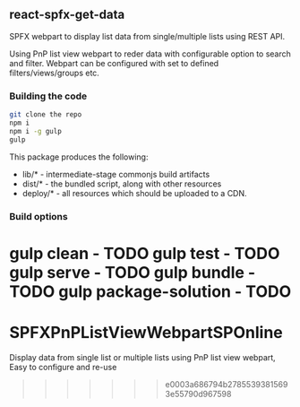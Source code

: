 
## react-spfx-get-data

SPFX webpart to display list data from single/multiple lists using REST API.

Using PnP list view webpart to reder data with configurable option to search and filter. Webpart can be configured with set to defined filters/views/groups etc.



### Building the code

```bash
git clone the repo
npm i
npm i -g gulp
gulp
```

This package produces the following:

* lib/* - intermediate-stage commonjs build artifacts
* dist/* - the bundled script, along with other resources
* deploy/* - all resources which should be uploaded to a CDN.

### Build options

gulp clean - TODO
gulp test - TODO
gulp serve - TODO
gulp bundle - TODO
gulp package-solution - TODO
=======
# SPFXPnPListViewWebpartSPOnline
Display data from single list or multiple lists using PnP list view webpart, Easy to configure and re-use
>>>>>>> e0003a686794b27855393815693e55790d967598
